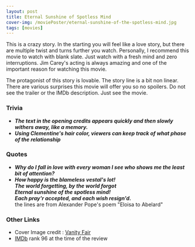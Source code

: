```yaml
---
layout: post
title: Eternal Sunshine of Spotless Mind
cover-img: /moviePoster/eternal-sunshine-of-the-spotless-mind.jpg
tags: [movies]
---
```


This is a crazy story. In the starting you will feel like a love story,
but there are multiple twist and turns further you watch. Personally, I
recommend this movie to watch with blank slate. Just watch with a fresh mind
and zero interruptions. Jim Carey's acting is always amazing and one of the
important reason for watching this movie.

The protagonist of this story is lovable. The story line is a bit non linear.
There are various surprises this movie will offer you so no spoilers. Do not see
the trailer or the IMDb description. Just see the movie.

### Trivia
* ***The text in the opening credits appears quickly and then slowly withers away, like a memory.***
* ***Using Clementine's hair color, viewers can keep track of what phase of the relationship***

### Quotes
* ***Why do I fall in love with every woman I see who shows me the least bit of attention?***
* ***How happy is the blameless vestal's lot!  <br /> 
The world forgetting, by the world forgot  <br /> 
Eternal sunshine of the spotless mind!  <br /> 
Each pray'r accepted, and each wish resign'd.*** <br />
the lines are from Alexander Pope's poem "Eloisa to Abelard"

### Other Links
* Cover Image credit : [Vanity Fair](https://media.vanityfair.com/photos/57f90a5e0c3020dd42f7852a/5:3/w_1200,h_720,c_limit/eternal-sunshine-of-the-spotless-mind.jpg)
* [IMDb](https://www.imdb.com/title/tt0338013) rank 96 at the time of the review

